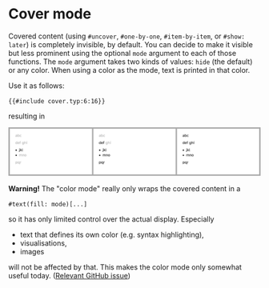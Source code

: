 # Cover mode
Covered content (using `#uncover`, `#one-by-one`, `#item-by-item`, or
`#show: later`) is completely invisible, by default.
You can decide to make it visible but less prominent using the optional `mode`
argument to each of those functions.
The `mode` argument takes two kinds of values: `hide` (the default) or any
color.
When using a color as the mode, text is printed in that color.

Use it as follows:
```typ
{{#include cover.typ:6:16}}
```
resulting in

![cover](cover.png)

**Warning!**
The "color mode" really only wraps the covered content in a
```typ
#text(fill: mode)[...]
```
so it has only limited control over the actual display.
Especially
- text that defines its own color (e.g. syntax highlighting),
- visualisations,
- images

will not be affected by that.
This makes the color mode only somewhat useful today.
([Relevant GitHub issue](https://github.com/andreasKroepelin/polylux/issues/17))
